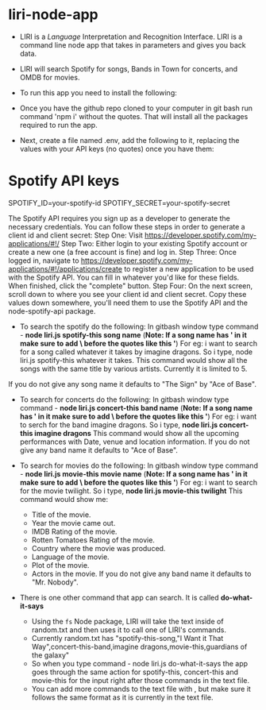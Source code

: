 # liri-node-app

* LIRI is a _Language_ Interpretation and Recognition Interface. LIRI is a command line node app that takes in parameters   and gives you back data.
* LIRI will search Spotify for songs, Bands in Town for concerts, and OMDB for movies.
* To run this app you need to install the following:
* Once you have the github repo cloned to your computer in git bash run command 'npm i' without the quotes. 
  That will install all the packages required to run the app.
  
* Next, create a file named .env, add the following to it, replacing the values with your API keys (no quotes) once you     have them:
# Spotify API keys

SPOTIFY_ID=your-spotify-id
SPOTIFY_SECRET=your-spotify-secret

The Spotify API requires you sign up as a developer to generate the necessary credentials. You can follow these steps in order to generate a client id and client secret:
Step One: Visit https://developer.spotify.com/my-applications/#!/
Step Two: Either login to your existing Spotify account or create a new one (a free account is fine) and log in.
Step Three: Once logged in, navigate to https://developer.spotify.com/my-applications/#!/applications/create to register a new application to be used with the Spotify API. You can fill in whatever you'd like for these fields. When finished, click the "complete" button.
Step Four: On the next screen, scroll down to where you see your client id and client secret. Copy these values down somewhere, you'll need them to use the Spotify API and the node-spotify-api package.


* To search the spotify do the following:
 In gitbash window type command - **node liri.js spotify-this song name** (**Note: If a song name has ' in it make sure to add \ before the quotes like this \'**)
 For eg: i want to search for a song called whatever it takes by imagine dragons. 
 So i type, node liri.js spotify-this whatever it takes. 
 This command would show all the songs with the same title by various artists. Currently it is limited to 5. 
 
 If you do not give any song name it defaults to "The Sign" by "Ace of Base".

* To search for concerts do the following:
In gitbash window type command - **node liri.js concert-this band name**  (**Note: If a song name has ' in it make sure to add \ before the quotes like this \'**)
For eg: i want to serch for the band imagine dragons.
So i type, **node liri.js concert-this imagine dragons**
This command would show all the upcoming performances with Date, venue and location information.
If you do not give any band name it defaults to "Ace of Base".

* To search for movies do the following:
In gitbash window type command - **node liri.js movie-this movie name** (**Note: If a song name has ' in it make sure to add \ before the quotes like this \'**)
For eg: i want to search for the movie twilight.
So i type, **node liri.js movie-this twilight** 
This command would show me:
    * Title of the movie.
    * Year the movie came out.
    * IMDB Rating of the movie.
    * Rotten Tomatoes Rating of the movie.
    * Country where the movie was produced.
    * Language of the movie.
    * Plot of the movie.
    * Actors in the movie.
If you do not give any band name it defaults to "Mr. Nobody".

* There is one other command that app can search. It is called **do-what-it-says**
    * Using the `fs` Node package, LIRI will take the text inside of random.txt and then uses it to call one of LIRI's commands.
    * Currently random.txt has "spotify-this-song,"I Want it That Way",concert-this-band,imagine dragons,movie-this,guardians of the galaxy"
    * So when you type command - node liri.js do-what-it-says the app goes through the same action for spotify-this, concert-this and movie-this for the input right after those commands in the text file.
    * You can add more commands to the text file with , but make sure it follows the same format as it is currently in the text file.

 




